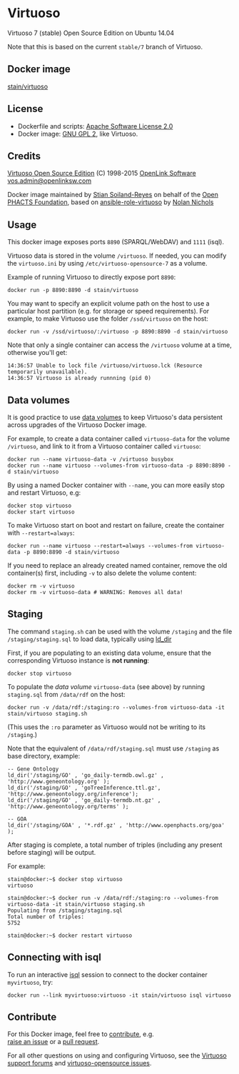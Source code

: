 # Virtuoso

Virtuoso 7 (stable) Open Source Edition on Ubuntu 14.04

Note that this is based on the current `stable/7` branch of Virtuoso. 

## Docker image

[stain/virtuoso](https://registry.hub.docker.com/u/stain/virtuoso/)


## License

* Dockerfile and scripts: [Apache Software License 2.0](http://www.apache.org/licenses/LICENSE-2.0)
* Docker image: [GNU GPL 2](https://github.com/openlink/virtuoso-opensource/blob/stable/7/LICENSE), like Virtuoso.


## Credits

[Virtuoso Open Source Edition](https://github.com/openlink/virtuoso-opensource)
(C) 1998-2015 [OpenLink Software](http://www.openlinksw.com/)
<vos.admin@openlinksw.com>

Docker image maintained by [Stian Soiland-Reyes](http://orcid.org/0000-0001-9842-9718) on behalf of the 
[Open PHACTS Foundation](http://www.openphactsfoundation.org/), based on
[ansible-role-virtuoso](https://github.com/nicholsn/ansible-role-virtuoso) by
[Nolan Nichols](http://orcid.org/0000-0003-1099-3328) 


## Usage

This docker image exposes ports `8890` (SPARQL/WebDAV) and `1111` (isql).

Virtuoso data is stored in the volume `/virtuoso`. If needed, you can modify
the `virtuoso.ini` by using `/etc/virtuoso-opensource-7` as a volume.

Example of running Virtuoso to directly expose port `8890`:

    docker run -p 8890:8890 -d stain/virtuoso

You may want to specify an explicit volume path on the host to use a
particular host partition (e.g. for storage or speed requirements).
For example, to make Virtuoso use the folder `/ssd/virtuoso` on the host:

    docker run -v /ssd/virtuoso/:/virtuoso -p 8890:8890 -d stain/virtuoso

Note that only a single container can access the `/virtuoso` volume at a time, otherwise you'll get:

	14:36:57 Unable to lock file /virtuoso/virtuoso.lck (Resource temporarily unavailable).
	14:36:57 Virtuoso is already runnning (pid 0)

## Data volumes

It is good practice to use [data volumes](http://docs.docker.com/userguide/dockervolumes/) to
keep Virtuoso's data persistent across upgrades of the Virtuoso Docker image. 

For example, to create a data container called `virtuoso-data` for the volume `/virtuoso`, and link to it from
a Virtuoso container called `virtuoso`:

    docker run --name virtuoso-data -v /virtuoso busybox
    docker run --name virtuoso --volumes-from virtuoso-data -p 8890:8890 -d stain/virtuoso

By using a named Docker container with `--name`, you can more easily stop and restart Virtuoso, e.g:

    docker stop virtuoso
    docker start virtuoso

To make Virtuoso start on boot and restart on failure, create the container with `--restart=always`:

    docker run --name virtuoso --restart=always --volumes-from virtuoso-data -p 8890:8890 -d stain/virtuoso

If you need to replace an already created named container, remove the old container(s) first, including `-v` to  also delete the volume content:
  
    docker rm -v virtuoso
    docker rm -v virtuoso-data # WARNING: Removes all data!



## Staging

The command `staging.sh` can be used with the volume `/staging` and the file
`/staging/staging.sql` to load data, typically using 
[ld\_dir](http://virtuoso.openlinksw.com/dataspace/doc/dav/wiki/Main/VirtBulkRDFLoader)

First, if you are populating to an existing data volume, ensure that the corresponding
Virtuoso instance is **not running**:

    docker stop virtuoso

To populate the *data volume* `virtuoso-data` (see above) by running
`staging.sql` from `/data/rdf` on the host:

    docker run -v /data/rdf:/staging:ro --volumes-from virtuoso-data -it stain/virtuoso staging.sh

(This uses the `:ro` parameter as Virtuoso would not be writing to its `/staging`.)

Note that the equivalent of `/data/rdf/staging.sql` must use `/staging` as base directory, example:

    -- Gene Ontology
    ld_dir('/staging/GO' , 'go_daily-termdb.owl.gz' , 'http://www.geneontology.org' );
    ld_dir('/staging/GO' , 'goTreeInference.ttl.gz', 'http://www.geneontology.org/inference');
    ld_dir('/staging/GO' , 'go_daily-termdb.nt.gz' , 'http://www.geneontology.org/terms' );

    -- GOA
    ld_dir('/staging/GOA' , '*.rdf.gz' , 'http://www.openphacts.org/goa' );

After staging is complete, a total number of triples (including any present
before staging) will be output.

For example:

    stain@docker:~$ docker stop virtuoso
    virtuoso
    
    stain@docker:~$ docker run -v /data/rdf:/staging:ro --volumes-from virtuoso-data -it stain/virtuoso staging.sh
    Populating from /staging/staging.sql
    Total number of triples:
    5752

    stain@docker:~$ docker restart virtuoso


## Connecting with isql

To run an interactive [isql](http://docs.openlinksw.com/virtuoso/isql.html) session
to connect to the docker container `myvirtuoso`, try:

    docker run --link myvirtuoso:virtuoso -it stain/virtuoso isql virtuoso

## Contribute

For this Docker image, feel free to
[contribute](https://github.com/stain/virtuoso-docker), e.g.  
[raise an issue](https://github.com/stain/virtuoso-docker/issues) or
a [pull request](https://github.com/stain/virtuoso-docker/pulls).

For all other questions on using and configuring Virtuoso, see the [Virtuoso
support forums](http://boards.openlinksw.com/support/)
and [virtuoso-opensource issues](https://github.com/openlink/virtuoso-opensource/issues).

